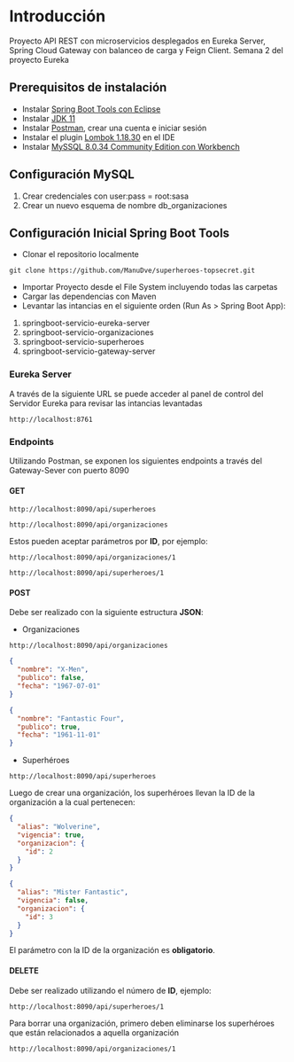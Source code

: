 # Introducción

Proyecto API REST con microservicios desplegados en Eureka Server, Spring Cloud Gateway con balanceo de carga y Feign Client. Semana 2 del proyecto Eureka

## Prerequisitos de instalación

- Instalar [Spring Boot Tools con Eclipse](https://spring.io/tools)
- Instalar [JDK 11](https://jdk.java.net/java-se-ri/11-MR2)
- Instalar [Postman](https://www.postman.com/downloads/), crear una cuenta e iniciar sesión
- Instalar el plugin [Lombok 1.18.30](https://mvnrepository.com/artifact/org.projectlombok/lombok/1.18.30) en el IDE
- Instalar [MySSQL 8.0.34 Community Edition con Workbench](https://dev.mysql.com/downloads/mysql/)

## Configuración MySQL

1. Crear credenciales con user:pass = root:sasa
2. Crear un nuevo esquema de nombre db_organizaciones

## Configuración Inicial Spring Boot Tools

- Clonar el repositorio localmente

```
git clone https://github.com/ManuDve/superheroes-topsecret.git
```

- Importar Proyecto desde el File System incluyendo todas las carpetas
- Cargar las dependencias con Maven
- Levantar las intancias en el siguiente orden (Run As > Spring Boot App):

1. springboot-servicio-eureka-server
2. springboot-servicio-organizaciones
3. springboot-servicio-superheroes
4. springboot-servicio-gateway-server

### Eureka Server

A través de la siguiente URL se puede acceder al panel de control del Servidor Eureka para revisar las intancias levantadas

```
http://localhost:8761
```

### Endpoints

Utilizando Postman, se exponen los siguientes endpoints a través del Gateway-Sever con puerto 8090

#### GET

```
http://localhost:8090/api/superheroes
```

```
http://localhost:8090/api/organizaciones
```

Estos pueden aceptar parámetros por **ID**, por ejemplo:

```
http://localhost:8090/api/organizaciones/1
```

```
http://localhost:8090/api/superheroes/1
```

#### POST

Debe ser realizado con la siguiente estructura **JSON**:

- Organizaciones

```
http://localhost:8090/api/organizaciones
```

```json
{
  "nombre": "X-Men",
  "publico": false,
  "fecha": "1967-07-01"
}
```

```json
{
  "nombre": "Fantastic Four",
  "publico": true,
  "fecha": "1961-11-01"
}
```

- Superhéroes

```
http://localhost:8090/api/superheroes
```

Luego de crear una organización, los superhéroes llevan la ID de la organización a la cual pertenecen:

```json
{
  "alias": "Wolverine",
  "vigencia": true,
  "organizacion": {
    "id": 2
  }
}
```

```json
{
  "alias": "Mister Fantastic",
  "vigencia": false,
  "organizacion": {
    "id": 3
  }
}
```

El parámetro con la ID de la organización es **obligatorio**.

#### DELETE

Debe ser realizado utilizando el número de **ID**, ejemplo:

```
http://localhost:8090/api/superheroes/1
```

Para borrar una organización, primero deben eliminarse los superhéroes que están relacionados a aquella organización

```
http://localhost:8090/api/organizaciones/1
```
